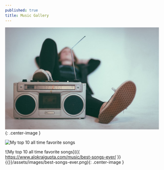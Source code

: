 ```yaml
---
published: true
title: Music Gallery
---
```

![](/assets/images/music_icon.jpg?raw=true){: .center-image }


![My top 10 all time favorite songs](https://www.alokrajgupta.com/music/best-songs-ever/)

![My top 10 all time favorite songs]({{ https://www.alokrajgupta.com/music/best-songs-ever/ }}{{}}/assets/images/best-songs-ever.png){: .center-image }